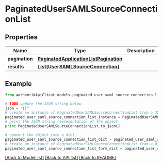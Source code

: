 # PaginatedUserSAMLSourceConnectionList


## Properties
Name | Type | Description | Notes
------------ | ------------- | ------------- | -------------
**pagination** | [**PaginatedApplicationListPagination**](PaginatedApplicationListPagination.md) |  | 
**results** | [**List[UserSAMLSourceConnection]**](UserSAMLSourceConnection.md) |  | 

## Example

```python
from authentikApiClient.models.paginated_user_saml_source_connection_list import PaginatedUserSAMLSourceConnectionList

# TODO update the JSON string below
json = "{}"
# create an instance of PaginatedUserSAMLSourceConnectionList from a JSON string
paginated_user_saml_source_connection_list_instance = PaginatedUserSAMLSourceConnectionList.from_json(json)
# print the JSON string representation of the object
print PaginatedUserSAMLSourceConnectionList.to_json()

# convert the object into a dict
paginated_user_saml_source_connection_list_dict = paginated_user_saml_source_connection_list_instance.to_dict()
# create an instance of PaginatedUserSAMLSourceConnectionList from a dict
paginated_user_saml_source_connection_list_form_dict = paginated_user_saml_source_connection_list.from_dict(paginated_user_saml_source_connection_list_dict)
```
[[Back to Model list]](../README.md#documentation-for-models) [[Back to API list]](../README.md#documentation-for-api-endpoints) [[Back to README]](../README.md)


